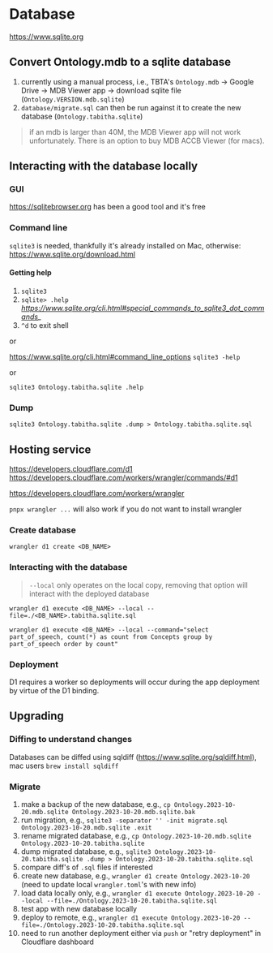 # Database

https://www.sqlite.org

## Convert Ontology.mdb to a sqlite database

1. currently using a manual process, i.e., TBTA's `Ontology.mdb` -> Google Drive -> MDB Viewer app -> download sqlite file (`Ontology.VERSION.mdb.sqlite`)
1. `database/migrate.sql` can then be run against it to create the new database (`Ontology.tabitha.sqlite`)

> if an mdb is larger than 40M, the MDB Viewer app will not work unfortunately.  There is an option to buy MDB ACCB Viewer (for macs).

## Interacting with the database locally

### GUI

https://sqlitebrowser.org has been a good tool and it's free

### Command line

`sqlite3` is needed, thankfully it's already installed on Mac, otherwise:  https://www.sqlite.org/download.html

#### Getting help

1. `sqlite3`
1. `sqlite> .help` *https://www.sqlite.org/cli.html#special_commands_to_sqlite3_dot_commands_*
1. `^d` to exit shell

or

https://www.sqlite.org/cli.html#command_line_options
`sqlite3 -help`

or

`sqlite3 Ontology.tabitha.sqlite .help`

### Dump

`sqlite3 Ontology.tabitha.sqlite .dump > Ontology.tabitha.sqlite.sql`

## Hosting service

https://developers.cloudflare.com/d1
https://developers.cloudflare.com/workers/wrangler/commands/#d1

https://developers.cloudflare.com/workers/wrangler

`pnpx wrangler ...` will also work if you do not want to install wrangler

### Create database

`wrangler d1 create <DB_NAME>`

### Interacting with the database

> `--local` only operates on the local copy, removing that option will interact with the deployed database

`wrangler d1 execute <DB_NAME> --local --file=./<DB_NAME>.tabitha.sqlite.sql`

`wrangler d1 execute <DB_NAME> --local --command="select part_of_speech, count(*) as count from Concepts group by part_of_speech order by count"`

### Deployment

D1 requires a worker so deployments will occur during the app deployment by virtue of the D1 binding.

## Upgrading

### Diffing to understand changes

Databases can be diffed using sqldiff (https://www.sqlite.org/sqldiff.html), mac users `brew install sqldiff`

### Migrate

1. make a backup of the new database, e.g., `cp Ontology.2023-10-20.mdb.sqlite Ontology.2023-10-20.mdb.sqlite.bak`
1. run migration, e.g., `sqlite3 -separator '' -init migrate.sql Ontology.2023-10-20.mdb.sqlite .exit`
1. rename migrated database, e.g., `cp Ontology.2023-10-20.mdb.sqlite Ontology.2023-10-20.tabitha.sqlite`
1. dump migrated database, e.g., `sqlite3 Ontology.2023-10-20.tabitha.sqlite .dump > Ontology.2023-10-20.tabitha.sqlite.sql`
1. compare diff's of `.sql` files if interested
1.	create new database, e.g., `wrangler d1 create Ontology.2023-10-20`  (need to update local `wrangler.toml`'s with new info)
1. load data locally only, e.g., `wrangler d1 execute Ontology.2023-10-20 --local --file=./Ontology.2023-10-20.tabitha.sqlite.sql`
1. test app with new database locally
1. deploy to remote, e.g., `wrangler d1 execute Ontology.2023-10-20 --file=./Ontology.2023-10-20.tabitha.sqlite.sql`
1. need to run another deployment either via `push` or "retry deployment" in Cloudflare dashboard